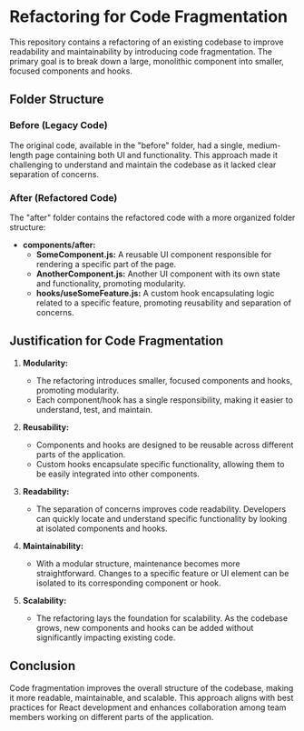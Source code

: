 # Refactoring for Code Fragmentation

This repository contains a refactoring of an existing codebase to improve readability and maintainability by introducing code fragmentation. The primary goal is to break down a large, monolithic component into smaller, focused components and hooks.

## Folder Structure

### Before (Legacy Code)

The original code, available in the "before" folder, had a single, medium-length page containing both UI and functionality. This approach made it challenging to understand and maintain the codebase as it lacked clear separation of concerns.

### After (Refactored Code)

The "after" folder contains the refactored code with a more organized folder structure:

- **components/after:**
  - **SomeComponent.js:** A reusable UI component responsible for rendering a specific part of the page.
  - **AnotherComponent.js:** Another UI component with its own state and functionality, promoting modularity.
  - **hooks/useSomeFeature.js:** A custom hook encapsulating logic related to a specific feature, promoting reusability and separation of concerns.

## Justification for Code Fragmentation

1. **Modularity:**
   - The refactoring introduces smaller, focused components and hooks, promoting modularity.
   - Each component/hook has a single responsibility, making it easier to understand, test, and maintain.

2. **Reusability:**
   - Components and hooks are designed to be reusable across different parts of the application.
   - Custom hooks encapsulate specific functionality, allowing them to be easily integrated into other components.

3. **Readability:**
   - The separation of concerns improves code readability. Developers can quickly locate and understand specific functionality by looking at isolated components and hooks.

4. **Maintainability:**
   - With a modular structure, maintenance becomes more straightforward. Changes to a specific feature or UI element can be isolated to its corresponding component or hook.

5. **Scalability:**
   - The refactoring lays the foundation for scalability. As the codebase grows, new components and hooks can be added without significantly impacting existing code.

## Conclusion

Code fragmentation improves the overall structure of the codebase, making it more readable, maintainable, and scalable. This approach aligns with best practices for React development and enhances collaboration among team members working on different parts of the application.
